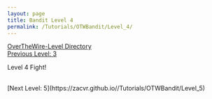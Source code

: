 ```yaml
---
layout: page
title: Bandit Level 4
permalink: /Tutorials/OTWBandit/Level_4/
---
```

[OverTheWire-Level Directory](https://zacvr.github.io/Tutorials/OTWBandit/)
<br/>
[Previous Level: 3](https://zacvr.github.io//Tutorials/OTWBandit/Level_3)
<br/>

Level 4 Fight!

<br/>
[Next Level: 5](https://zacvr.github.io//Tutorials/OTWBandit/Level_5)
